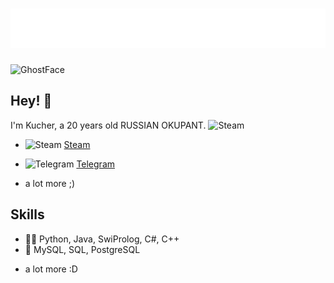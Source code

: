 <h1 align="center">
  <img src="https://github.com/KucherPy/KucherPy/blob/main/name.svg" alt="Kucher" />
</h1>
<img src="https://media0.giphy.com/media/xT9KVwXbZ2s5clFf8c/giphy.gif?cid=ecf05e47wtiy1a719nkp41f44x0ejxocwtza3ruw0k0ot4r0&ep=v1_gifs_search&rid=giphy.gif&ct=g" alt="GhostFace"/>

## Hey! 👋
I'm Kucher, a 20 years old RUSSIAN OKUPANT. <img src="https://cdn.icon-icons.com/icons2/97/PNG/256/russia_flags_flag_17058.png" alt="Steam" width=20px height=20px/> 

- <img src="https://cdn.icon-icons.com/icons2/3053/PNG/512/steam_alt_macos_bigsur_icon_189698.png" alt="Steam" width=20px height=20px/> [Steam](https://steamcommunity.com/profiles/76561198122374850/)

- <img src="https://cdn.icon-icons.com/icons2/923/PNG/256/telegram_icon-icons.com_72055.png" alt="Telegram" width=20px height=20px/> [Telegram](https://t.me/ToxicKucher)

+ a lot more ;)

## Skills
- 👨‍💻 Python, Java, SwiProlog, C#, C++
- 💽 MySQL, SQL, PostgreSQL
+ a lot more :D

